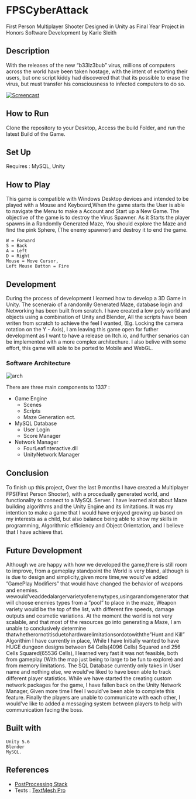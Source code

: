 # FPSCyberAttack
First Person Multiplayer Shooter Designed in Unity as Final Year Project in Honors Software Development by Karle Sleith

## Description
With the releases of the new “b33lz3bub” virus, millions of computers across the world have been taken hostage, with the intent of extorting their users, 
but one script kiddy had discovered that that its possible to erase the virus, but must transfer his consciousness to infected computers to do so.

[![Screencast](https://github.com/karlesleith/FPSCyberAttack/blob/master/Screenshots/Screencast.PNG)](https://www.youtube.com/watch?v=RuGs9rvlAo0)

## How to Run
Clone the repository to your Desktop, Access the build Folder, and run the latest Build of the Game.

## Set Up
Requires : MySQL, Unity


## How to Play
This game is compatible with Windows Desktop devices and intended to be played with a Mouse and Keyboard,When the game starts the User is able to navigate the Menu to make a Account and Start up a New Game. The objective of the game is to destroy the Virus Spawner. As it Starts the player spawns in a Randomlly Generated Maze, You should explore the Maze and find the pink Sphere, (The enemy spawner) and destroy it to end the game.  

	W = Forward
	S = Back
	A = Left
	D = Right
	Mouse = Move Cursor,
	Left Mouse Button = Fire
	
## Development
During the process of development I learned how to develop a 3D Game in Unity. The sceneraio of a randomlly Generated Maze, database login and Networking has been built from scratch. I have created a low poly world and objects using a combination of Unity and Blender, All the scripts have been writen from scratch to achieve the feel I wanted, (Eg. Locking the camera rotation on the Y - Axis), I am leaving this game open for futher development as I want to have a release on Itch.io, and further senarios can be implemented with a more complex architechure. I also belive with some effort, this game will able to be ported to Mobile and WebGL. 

### Software Architecture

![arch](https://github.com/karlesleith/FPSCyberAttack/blob/master/Screenshots/Architecture.png)

There are three main components to 1337 :
* Game Engine 
	* Scenes 
	* Scripts
	* Maze Generation ect.
* MySQL Database 
	* User Login
	* Score Manager
* Network Manager
	* FourLeafInteractive.dll
	* UnityNetwork Manager


## Conclusion

To ﬁnish up this project, Over the last 9 months I have created a Multiplayer FPS(First Person Shooter), with a procedually generated world, and functionality to connect to a MySQL Server. I have learned alot about Maze building algorithms and the Unity Engine and its limitations. It was my intention to make a game that I would have enjoyed growing up based on my interests as a child, but also balance being able to show my skills in programming, Algorithmic eﬃciency and Object Orientation, and I believe that I have achieve that. 

## Future Development

Although we are happy with how we developed the game,there is still room to improve, from a gameplay standpoint the World is very bland, although is is due to design and simplicity,given more time,we would’ve added ”GamePlay Modiﬁers” that would have changed the behavior of weapons and enemies. wewould’veaddedalargervarietyofenemytypes,usingarandomgenerator that will choose enemies types from a ”pool” to place in the maze, Weapon variety would be the top of the list, with diﬀerent ﬁre speeds, damage outputs and cosmetic variations. At the moment the world is not very scalable, and that most of the resources go into generating a Maze, I am unable to conclusively determine thatwhetherornotitisduetohardwarelimitationsordotowiththe”Hunt and Kill” Algorithim I have currently in place, While I have Initially wanted to have HUGE dungeon designs between 64 Cells(4096 Cells) Squared and 256 Cells Squared(65536 Cells), I learned very fast it was not feasible, both from gameplay (With the map just being to large to be fun to explore) and from memory limitations. The SQL Database currently only takes in User name and nothing else, we would’ve liked to have been able to track diﬀerent player statistics. While we have started the creating custom network packages for the game, I have fallen back on the Unity Network Manager, Given more time I feel I would’ve been able to complete this feature. Finally the players are unable to communicate with each other, I would’ve like to added a messaging system between players to help with communication facing the boss.


## Built with 
	Unity 5.6
	Blender
	MySQL.
	
##  References 
* [PostProcessing Stack](https://assetstore.unity.com/packages/essentials/post-processing-stack-83912)
* Texts : [TextMesh Pro](https://assetstore.unity.com/packages/essentials/beta-projects/textmesh-pro-84126)
	

